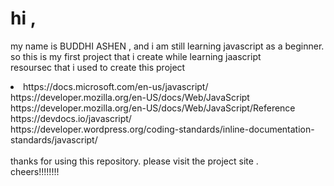 # hi ,<br>
my name is BUDDHI ASHEN , and i am still learning javascript as a beginner.<br>
so this is my first project that i create while learning jaascript<br>
resoursec that i used to create this project<br>
<li>
https://docs.microsoft.com/en-us/javascript/<br>
https://developer.mozilla.org/en-US/docs/Web/JavaScript<br>
https://developer.mozilla.org/en-US/docs/Web/JavaScript/Reference<br>
https://devdocs.io/javascript/<br>
https://developer.wordpress.org/coding-standards/inline-documentation-standards/javascript/
</li>
<br>
thanks for using this repository. please visit the project site .
<br>
cheers!!!!!!!!
